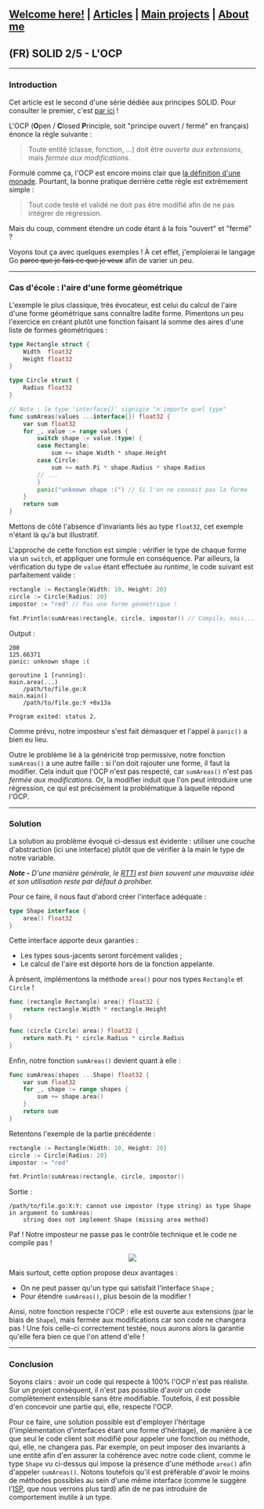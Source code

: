 ## [Welcome here!](https://vpenando.github.io) | [Articles](https://vpenando.github.io/articles.html) | [Main projects](https://vpenando.github.io/projects.html) | [About me](https://vpenando.github.io/about.html)

## (FR) SOLID 2/5 - L'OCP

---

### Introduction

Cet article est le second d'une série dédiée aux principes SOLID. Pour consulter le premier, c'est [par ici](/articles/fr/2021/solid_srp.html) !

L'OCP (**O**pen / **C**losed **P**rinciple, soit "principe ouvert / fermé" en français) énonce la règle suivante :
> Toute entité (classe, fonction, ...) doit être *ouverte aux extensions*, mais *fermée aux modifications*.

Formulé comme ça, l'OCP est encore moins clair que [la définition d'une monade](https://fr.wikipedia.org/wiki/Monade_(informatique)#D%C3%A9finition_formelle). Pourtant, la bonne pratique derrière cette règle est extrêmement simple :
> Tout code testé et validé ne doit pas être modifié afin de ne pas intégrer de régression.

Mais du coup, comment étendre un code étant à la fois "ouvert" et "fermé" ?

Voyons tout ça avec quelques exemples ! À cet effet, j'emploierai le langage Go ~~parce que je fais ce que je veux~~ afin de varier un peu.

---

### Cas d'école : l'aire d'une forme géométrique

L'exemple le plus classique, très évocateur, est celui du calcul de l'aire d'une forme géométrique sans connaître ladite forme.
Pimentons un peu l'exercice en créant plutôt une fonction faisant la somme des aires d'une liste de formes géométriques :
```go
type Rectangle struct {
    Width  float32
    Height float32
}

type Circle struct {
    Radius float32
}

// Note : le type 'interface{}' signigie "n'importe quel type"
func sumAreas(values ...interface{}) float32 {
    var sum float32
    for _, value := range values {
        switch shape := value.(type) {
        case Rectangle:
            sum += shape.Width * shape.Height
        case Circle:
            sum += math.Pi * shape.Radius * shape.Radius
        // ...
        }
        panic("unknown shape :(") // Si l'on ne connait pas la forme
    }
    return sum
}
```
Mettons de côté l'absence d'invariants liés au type `float32`, cet exemple n'étant là qu'à but illustratif.

L'approche de cette fonction est simple : vérifier le type de chaque forme via un `switch`, et appliquer une formule en conséquence.
Par ailleurs, la vérification du type de `value` étant effectuée au *runtime*, le code suivant est parfaitement valide :
```go
rectangle := Rectangle{Width: 10, Height: 20}
circle := Circle{Radius: 20}
impostor := "red" // Pas une forme géométrique !

fmt.Println(sumAreas(rectangle, circle, impostor)) // Compile, mais...
```
Output :
```
200
125.66371
panic: unknown shape :(

goroutine 1 [running]:
main.area(...)
	/path/to/file.go:X
main.main()
	/path/to/file.go:Y +0x13a

Program exited: status 2.
```
Comme prévu, notre imposteur s'est fait démasquer et l'appel à `panic()` a bien eu lieu.

Outre le problème lié à la généricité trop permissive, notre fonction `sumAreas()` a une autre faille : si l'on doit rajouter une forme, il faut la modifier.
Cela induit que l'OCP n'est pas respecté, car `sumAreas()` n'est pas *fermée aux modifications*.
Or, la modifier induit que l'on peut introduire une régression, ce qui est précisément la problématique à laquelle répond l'OCP.

--- 

### Solution

La solution au problème évoqué ci-dessus est évidente : utiliser une couche d'abstraction (ici une interface) plutôt que de vérifier à la main le type de notre variable.

***Note -** D'une manière générale, le [RTTI](https://fr.wikipedia.org/wiki/Run-time_type_information) est bien souvent une mauvaise idée et son utilisation reste par défaut à prohiber.*

Pour ce faire, il nous faut d'abord créer l'interface adéquate :
```go
type Shape interface {
    area() float32
}
```
Cette interface apporte deux garanties :
- Les types sous-jacents seront forcément valides ;
- Le calcul de l'aire est déporté hors de la fonction appelante.

À présent, implémentons la méthode `area()` pour nos types `Rectangle` et `Circle` !
```go
func (rectangle Rectangle) area() float32 {
    return rectangle.Width * rectangle.Height
}

func (circle Circle) area() float32 {
    return math.Pi * circle.Radius * circle.Radius
}
```
Enfin, notre fonction `sumAreas()` devient quant à elle :
```go
func sumAreas(shapes ...Shape) float32 {
    var sum float32
    for _, shape := range shapes {
        sum += shape.area()
    }
    return sum
}
```
Retentons l'exemple de la partie précédente :
```go
rectangle := Rectangle{Width: 10, Height: 20}
circle := Circle{Radius: 20}
impostor := "red"

fmt.Println(sumAreas(rectangle, circle, impostor))
```
Sortie :
```
/path/to/file.go:X:Y: cannot use impostor (type string) as type Shape in argument to sumAreas:
	string does not implement Shape (missing area method)
```
Paf ! Notre imposteur ne passe pas le contrôle technique et le code ne compile pas !

<p style="text-align:center;"><img src="assets/impostor.gif" /></p>

Mais surtout, cette option propose deux avantages :
- On ne peut passer qu'un type qui satisfait l'interface `Shape` ;
- Pour étendre `sumAreas()`, plus besoin de la modifier !

Ainsi, notre fonction respecte l'OCP : elle est ouverte aux extensions (par le biais de `Shape`), mais fermée aux modifications car son code ne changera pas !
Une fois celle-ci correctement testée, nous aurons alors la garantie qu'elle fera bien ce que l'on attend d'elle !

--- 

### Conclusion

Soyons clairs : avoir un code qui respecte à 100% l'OCP n'est pas réaliste.
Sur un projet conséquent, il n'est pas possible d'avoir un code complètement extensible sans être modifiable.
Toutefois, il est possible d'en concevoir une partie qui, elle, respecte l'OCP.

Pour ce faire, une solution possible est d'employer l'héritage (l'implémentation d'interfaces étant une forme d'héritage), de manière à ce que seul le code client soit modifié pour appeler une fonction ou méthode, qui, elle, ne changera pas.
Par exemple, on peut imposer des invariants à une entité afin d'en assurer la cohérence avec notre code client, comme le type `Shape` vu ci-dessus qui impose la présence d'une méthode `area()` afin d'appeler `sumAreas()`. Notons toutefois qu'il est préférable d'avoir le moins de méthodes possibles au sein d'une même interface (comme le suggère l'[ISP](https://fr.wikipedia.org/wiki/Principe_de_s%C3%A9gr%C3%A9gation_des_interfaces), que nous verrons plus tard) afin de ne pas introduire de comportement inutile à un type.
